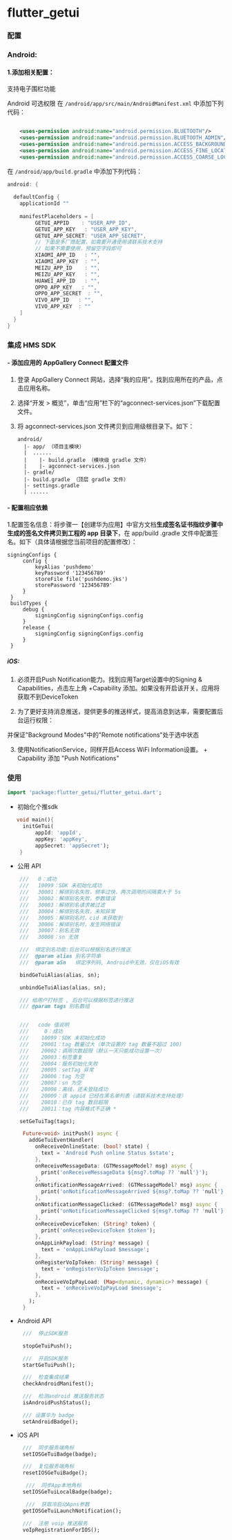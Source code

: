 # flutter_getui

### 配置

### Android:
#### 1.添加相关配置：

支持电子围栏功能

Android 可选权限
在 `/android/app/src/main/AndroidManifest.xml` 中添加下列代码：

```xml

    <uses-permission android:name="android.permission.BLUETOOTH"/>
    <uses-permission android:name="android.permission.BLUETOOTH_ADMIN"/>
    <uses-permission android:name="android.permission.ACCESS_BACKGROUND_LOCATION" />
    <uses-permission android:name="android.permission.ACCESS_FINE_LOCATION"/>
    <uses-permission android:name="android.permission.ACCESS_COARSE_LOCATION”/>

```

在 `/android/app/build.gradle` 中添加下列代码：

```groovy
android: {
 
  defaultConfig {
    applicationId ""
    
    manifestPlaceholders = [
    	 GETUI_APPID    : "USER_APP_ID",
    	 GETUI_APP_KEY   : "USER_APP_KEY",
    	 GETUI_APP_SECRET: "USER_APP_SECRET",
         // 下面是多厂商配置，如需要开通使用请联系技术支持
         // 如果不需要使用，预留空字段即可
         XIAOMI_APP_ID   : "",
         XIAOMI_APP_KEY  : "",
         MEIZU_APP_ID    : "",
         MEIZU_APP_KEY   : "",
         HUAWEI_APP_ID   : "",
         OPPO_APP_KEY   : "",
         OPPO_APP_SECRET  : "",
         VIVO_APP_ID   : "",
         VIVO_APP_KEY  : ""
    ]
  }    
}
```


### 集成 HMS SDK

#### - 添加应用的 AppGallery Connect 配置文件

1. 登录 AppGallery Connect 网站，选择“我的应用”。找到应用所在的产品，点击应用名称。

2. 选择“开发 > 概览”，单击“应用”栏下的“agconnect-services.json”下载配置文件。

3. 将 agconnect-services.json 文件拷贝到应用级根目录下。如下：

   ```
   android/
     |- app/ （项目主模块）
     |  ......
     |    |- build.gradle （模块级 gradle 文件）
     |    |- agconnect-services.json 
     |- gradle/
     |- build.gradle （顶层 gradle 文件）
     |- settings.gradle
     | ......
   ```

#### - 配置相应依赖

1.配置签名信息：将步骤一【创建华为应用】中官方文档**生成签名证书指纹步骤中生成的签名文件拷贝到工程的 app 目录下**，在 app/build
.gradle 文件中配置签名。如下（具体请根据您当前项目的配置修改）：

```
signingConfigs {
     config {
         keyAlias 'pushdemo'
         keyPassword '123456789'
         storeFile file('pushdemo.jks')
         storePassword '123456789'
     }
 }
 buildTypes {
     debug {
         signingConfig signingConfigs.config
     }
     release {
         signingConfig signingConfigs.config
     }
 }
```

##### iOS:
1. 必须开启Push Notification能力。找到应用Target设置中的Signing & Capabilities，点击左上角 +Capability 添加。如果没有开启该开关，应用将获取不到DeviceToken

2. 为了更好支持消息推送，提供更多的推送样式，提高消息到达率，需要配置后台运行权限：

 并保证"Background Modes"中的"Remote notifications"处于选中状态
 
3. 使用NotificationService，同样开启Access WiFi Information设置。  + Capability
 添加 "Push Notifications"

### 使用
```dart
import 'package:flutter_getui/flutter_getui.dart';

```

- 初始化个推sdk

```dart
   void main(){
     initGeTui(
         appId: 'appId',
         appKey: 'appKey',
         appSecret: 'appSecret');
    }
```

- 公用 API
```dart
    ///   0：成功
    ///   10099：SDK 未初始化成功
    ///   30001：解绑别名失败，频率过快，两次调用的间隔需大于 5s
    ///   30002：解绑别名失败，参数错误
    ///   30003：解绑别名请求被过滤
    ///   30004：解绑别名失败，未知异常
    ///   30005：解绑别名时，cid 未获取到
    ///   30006：解绑别名时，发生网络错误
    ///   30007：别名无效
    ///   30008：sn 无效

    ///  绑定别名功能:后台可以根据别名进行推送
    ///  @param alias 别名字符串
    ///  @param aSn   绑定序列码, Android中无效，仅在iOS有效

    bindGeTuiAlias(alias, sn);

    unbindGeTuiAlias(alias, sn);

    /// 给用户打标签 , 后台可以根据标签进行推送
    /// @param tags 别名数组


    ///   code 值说明
    ///     0：成功
    ///    10099：SDK 未初始化成功
    ///    20001：tag 数量过大（单次设置的 tag 数量不超过 100)
    ///    20002：调用次数超限（默认一天只能成功设置一次）
    ///    20003：标签重复
    ///    20004：服务初始化失败
    ///    20005：setTag 异常
    ///    20006：tag 为空
    ///    20007：sn 为空
    ///    20008：离线，还未登陆成功
    ///    20009：该 appid 已经在黑名单列表（请联系技术支持处理）
    ///    20010：已存 tag 数目超限
    ///    20011：tag 内容格式不正确 *

    setGeTuiTag(tags);

     Future<void> initPush() async {
       addGeTuiEventHandler(
         onReceiveOnlineState: (bool? state) {
           text = 'Android Push online Status $state';
         },
         onReceiveMessageData: (GTMessageModel? msg) async {
           print('onReceiveMessageData ${msg?.toMap ?? 'null'}');
         },
         onNotificationMessageArrived: (GTMessageModel? msg) async {
           print('onNotificationMessageArrived ${msg?.toMap ?? 'null'}');
         },
         onNotificationMessageClicked: (GTMessageModel? msg) async {
           print('onNotificationMessageClicked ${msg?.toMap ?? 'null'}');
         },
         onReceiveDeviceToken: (String? token) {
           print('onReceiveDeviceToken $token');
         },
         onAppLinkPayload: (String? message) {
           text = 'onAppLinkPayload $message';
         },
         onRegisterVoIpToken: (String? message) {
           text = 'onRegisterVoIpToken $message';
         },
         onReceiveVoIpPayLoad: (Map<dynamic, dynamic>? message) {
           text = 'onReceiveVoIpPayLoad $message';
         },
       );
     }


```
- Android API
```dart
     ///  停止SDK服务

     stopGeTuiPush();

     ///  开启SDK服务
     startGeTuiPush();

     ///  检查集成结果
     checkAndroidManifest();

     ///  检测android 推送服务状态
     isAndroidPushStatus();

     /// 设置华为 badge
     setAndroidBadge();

```

- iOS API

```dart
     ///  同步服务端角标
     setIOSGeTuiBadge(badge);

     ///  复位服务端角标
     resetIOSGeTuiBadge();

      ///  同步App本地角标
     setIOSGeTuiLocalBadge(badge); 

      ///  获取冷启动Apns参数
     getIOSGeTuiLaunchNotification();

     ///  注册 voip 推送服务
     voIpRegistrationForIOS();

```


